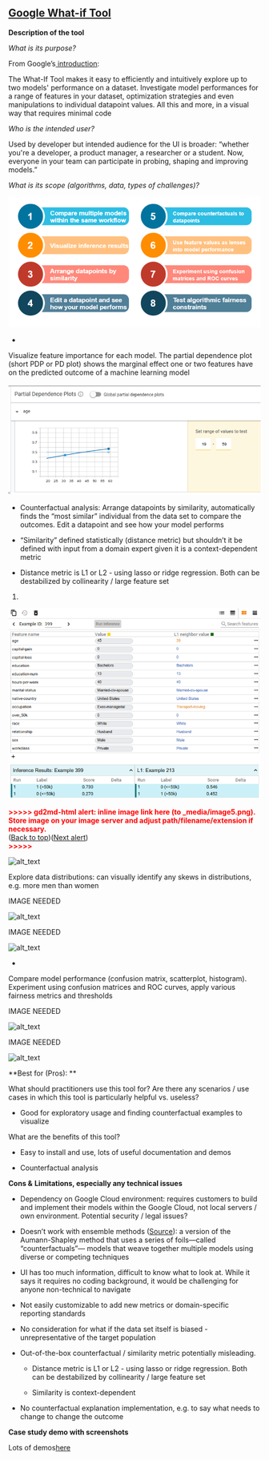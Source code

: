 ## **[Google What-if Tool](https://cloud.google.com/ai-platform/prediction/docs/using-what-if-tool#jupyter-notebook)**

**Description of the tool**

_What is its purpose?_

From Google’s[ introduction](https://pair-code.github.io/what-if-tool/):

The What-If Tool makes it easy to efficiently and intuitively explore up to two models' performance on a dataset. Investigate model performances for a range of features in your dataset, optimization strategies and even manipulations to individual datapoint values. All this and more, in a visual way that requires minimal code

_Who is the intended user?_

Used by developer but intended audience for the UI is broader: “whether you're a developer, a product manager, a researcher or a student. Now, everyone in your team can participate in probing, shaping and improving models.”

_What is its scope (algorithms, data, types of challenges)?_

![alt_text](../_media/whatif-scope.png)

-

Visualize feature importance for each model. The partial dependence plot (short PDP or PD plot) shows the marginal effect one or two features have on the predicted outcome of a machine learning model

![alt_text](../_media/plot.png)

- Counterfactual analysis: Arrange datapoints by similarity, automatically finds the “most similar” individual from the data set to compare the outcomes. Edit a datapoint and see how your model performs

- “Similarity” defined statistically (distance metric) but shouldn’t it be defined with input from a domain expert given it is a context-dependent metric

- Distance metric is L1 or L2 - using lasso or ridge regression. Both can be destabilized by collinearity / large feature set

1.

![alt_text](../_media/google-whatif-distance.png)

<p id="gdcalert5" ><span style="color: red; font-weight: bold">>>>>>  gd2md-html alert: inline image link here (to _media/image5.png). Store image on your image server and adjust path/filename/extension if necessary. </span><br>(<a href="#">Back to top</a>)(<a href="#gdcalert6">Next alert</a>)<br><span style="color: red; font-weight: bold">>>>>> </span></p>

![alt_text](_media/image5.png "image_tooltip")

Explore data distributions: can visually identify any skews in distributions, e.g. more men than women

IMAGE NEEDED

![alt_text](_media/image6.png "image_tooltip")

IMAGE NEEDED

![alt_text](_media/image7.png "image_tooltip")

-

Compare model performance (confusion matrix, scatterplot, histogram). Experiment using confusion matrices and ROC curves, apply various fairness metrics and thresholds

IMAGE NEEDED

![alt_text](_media/image8.png "image_tooltip")

IMAGE NEEDED

![alt_text](_media/image9.png "image_tooltip")

**Best for (Pros): **

What should practitioners use this tool for? Are there any scenarios / use cases in which this tool is particularly helpful vs. useless?

- Good for exploratory usage and finding counterfactual examples to visualize

What are the benefits of this tool?

- Easy to install and use, lots of useful documentation and demos

- Counterfactual analysis

**Cons &** **Limitations, especially any technical issues**

- Dependency on Google Cloud environment: requires customers to build and implement their models within the Google Cloud, not local servers / own environment. Potential security / legal issues?

- Doesn’t work with ensemble methods ([Source](https://insidebigdata.com/2020/03/01/the-pros-and-cons-of-googles-new-ai-transparency-tools/)): a version of the Aumann-Shapley method that uses a series of foils—called “counterfactuals”— models that weave together multiple models using diverse or competing techniques

- UI has too much information, difficult to know what to look at. While it says it requires no coding background, it would be challenging for anyone non-technical to navigate

- Not easily customizable to add new metrics or domain-specific reporting standards

- No consideration for what if the data set itself is biased - unrepresentative of the target population

- Out-of-the-box counterfactual / similarity metric potentially misleading.

  - Distance metric is L1 or L2 - using lasso or ridge regression. Both can be destabilized by collinearity / large feature set

  - Similarity is context-dependent

- No counterfactual explanation implementation, e.g. to say what needs to change to change the outcome

**Case study demo with screenshots**

Lots of demos[here](https://pair-code.github.io/what-if-tool/)
